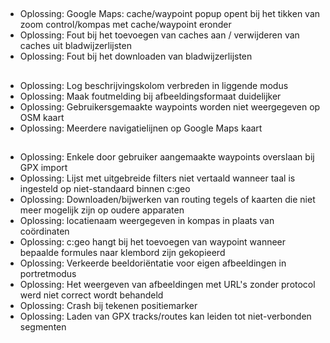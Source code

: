 ##
- Oplossing: Google Maps: cache/waypoint popup opent bij het tikken van zoom control/kompas met cache/waypoint eronder
- Oplossing: Fout bij het toevoegen van caches aan / verwijderen van caches uit bladwijzerlijsten
- Oplossing: Fout bij het downloaden van bladwijzerlijsten

##
- Oplossing: Log beschrijvingskolom verbreden in liggende modus
- Oplossing: Maak foutmelding bij afbeeldingsformaat duidelijker
- Oplossing: Gebruikersgemaakte waypoints worden niet weergegeven op OSM kaart
- Oplossing: Meerdere navigatielijnen op Google Maps kaart

##
- Oplossing: Enkele door gebruiker aangemaakte waypoints overslaan bij GPX import
- Oplossing: Lijst met uitgebreide filters niet vertaald wanneer taal is ingesteld op niet-standaard binnen c:geo
- Oplossing: Downloaden/bijwerken van routing tegels of kaarten die niet meer mogelijk zijn op oudere apparaten
- Oplossing: locatienaam weergegeven in kompas in plaats van coördinaten
- Oplossing: c:geo hangt bij het toevoegen van waypoint wanneer bepaalde formules naar klembord zijn gekopieerd
- Oplossing: Verkeerde beeldoriëntatie voor eigen afbeeldingen in portretmodus
- Oplossing: Het weergeven van afbeeldingen met URL's zonder protocol werd niet correct wordt behandeld
- Oplossing: Crash bij tekenen positiemarker
- Oplossing: Laden van GPX tracks/routes kan leiden tot niet-verbonden segmenten
